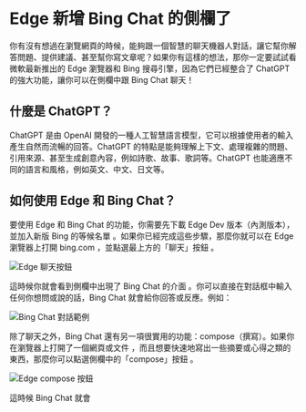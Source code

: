# Edge 新增 Bing Chat 的側欄了

你有沒有想過在瀏覽網頁的時候，能夠跟一個智慧的聊天機器人對話，讓它幫你解答問題、提供建議、甚至幫你寫文章呢？如果你有這樣的想法，那你一定要試試看微軟最新推出的 Edge 瀏覽器和 Bing 搜尋引擎，因為它們已經整合了 ChatGPT 的強大功能，讓你可以在側欄中跟 Bing Chat 聊天！

## 什麼是 ChatGPT？

ChatGPT 是由 OpenAI 開發的一種人工智慧語言模型，它可以根據使用者的輸入產生自然而流暢的回答。ChatGPT 的特點是能夠理解上下文、處理複雜的問題、引用來源、甚至生成創意內容，例如詩歌、故事、歌詞等。ChatGPT 也能適應不同的語言和風格，例如英文、中文、日文等。

## 如何使用 Edge 和 Bing Chat？

要使用 Edge 和 Bing Chat 的功能，你需要先下載 Edge Dev 版本（內測版本），並加入新版 Bing 的等候名單 。如果你已經完成這些步驟，那麼你就可以在 Edge 瀏覽器上打開 bing.com ，並點選最上方的「聊天」按鈕 。

![Edge 聊天按鈕](https://pic1.zhimg.com/80/v2-9c7a6f0f8b8d6e7c9a0e3b1d8c5a4f9a_720w.jpg)

這時候你就會看到側欄中出現了 Bing Chat 的介面 。你可以直接在對話框中輸入任何你想問或說的話，Bing Chat 就會給你回答或反應。例如：

![Bing Chat 對話範例](https://pic4.zhimg.com/80/v2-0f1b6d7e8c7b0d1e9b4f6c9a2e3fda62_720w.jpg)

除了聊天之外，Bing Chat 還有另一項很實用的功能：compose（撰寫）。如果你在瀏覽器上打開了一個網頁或文件 ，而且想要快速地寫出一些摘要或心得之類的東西，那麼你可以點選側欄中的「compose」按鈕 。

![Edge compose 按鈕](https://pic2.zhimg.com/80/v2-afdbd0aefedbbbfcbccceebfb8cfae86_720w.jpg)

這時候 Bing Chat 就會
